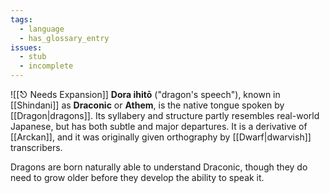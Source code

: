```yaml
---
tags:
  - language
  - has_glossary_entry
issues:
  - stub
  - incomplete
---
```

![[⎋ Needs Expansion]]
 **Dora ihitō** ("dragon's speech"), known in [[Shindani]] as **Draconic** or **Athem**, is the native tongue spoken by [[Dragon|dragons]]. Its syllabery and structure partly resembles real-world Japanese, but has both subtle and major departures. It is a derivative of [[Arckan]], and it was originally given orthography by [[Dwarf|dwarvish]] transcribers.

Dragons are born naturally able to understand Draconic, though they do need to grow older before they develop the ability to speak it. 